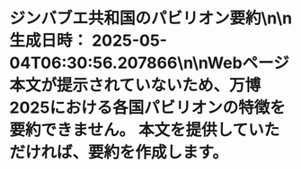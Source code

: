 # ジンバブエ共和国のパビリオン要約\n\n**生成日時：** 2025-05-04T06:30:56.207866\n\nWebページ本文が提示されていないため、万博2025における各国パビリオンの特徴を要約できません。  本文を提供していただければ、要約を作成します。